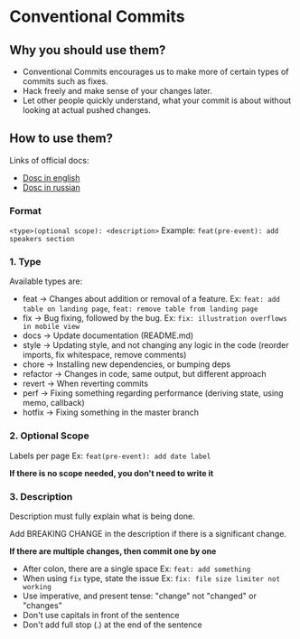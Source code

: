# Conventional Commits

## Why you should use them?

- Conventional Commits encourages us to make more of certain types of commits such as fixes.
- Hack freely and make sense of your changes later.
- Let other people quickly understand, what your commit is about without looking at actual pushed changes.

## How to use them?

Links of official docs:
- [Dosc in english](https://www.conventionalcommits.org/en/v1.0.0/)
- [Dosc in russian](https://www.conventionalcommits.org/ru/v1.0.0/)

### Format
 
`<type>(optional scope): <description>`
Example: `feat(pre-event): add speakers section`
 
### 1. Type
 
Available types are:
 
- feat     → Changes about addition or removal of a feature. Ex: `feat: add table on landing page`, `feat: remove table from landing page`
- fix      → Bug fixing, followed by the bug. Ex: `fix: illustration overflows in mobile view`
- docs     → Update documentation (README.md)
- style    → Updating style, and not changing any logic in the code (reorder imports, fix whitespace, remove comments)
- chore    → Installing new dependencies, or bumping deps
- refactor → Changes in code, same output, but different approach
- revert   → When reverting commits
- perf     → Fixing something regarding performance (deriving state, using memo, callback)
- hotfix   → Fixing something in the master branch
 
### 2. Optional Scope
 
Labels per page Ex: `feat(pre-event): add date label`
 
**If there is no scope needed, you don't need to write it**
 
### 3. Description
 
Description must fully explain what is being done.
 
Add BREAKING CHANGE in the description if there is a significant change.
 
**If there are multiple changes, then commit one by one**
 
- After colon, there are a single space Ex: `feat: add something`
- When using `fix` type, state the issue Ex: `fix: file size limiter not working`
- Use imperative, and present tense: "change" not "changed" or "changes"
- Don't use capitals in front of the sentence
- Don't add full stop (.) at the end of the sentence